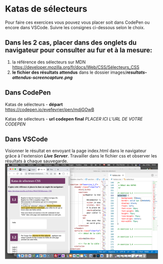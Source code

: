 # Katas de sélecteurs

Pour faire ces exercices vous pouvez vous placer soit dans CodePen ou encore dans VSCode. Suivre les consignes ci-dessous selon le choix. 

## Dans les 2 cas, placer dans des onglets du navigateur pour consulter au fur et à la mesure:  

1. la référence des sélecteurs sur MDN  
https://developer.mozilla.org/fr/docs/Web/CSS/Sélecteurs_CSS  
2. **le fichier des résultats attendus**
dans le dossier images/***resultats-attendus-screencapture.png***

## Dans CodePen
Katas de sélecteurs - __départ__  
https://codepen.io/evefevrier/pen/mdjGOwB 

Katas de sélecteurs - __url codepen final__
*PLACER ICI L'URL DE VOTRE CODEPEN*

## Dans VSCode
Visionner le résultat en envoyant la page index.html dans le navigateur grâce à l'extension ***Live Server***.
Travailler dans le fichier css et observer les résultats à chaque sauvegarde.
![alt text](images/setup-sans-codepen.png)


